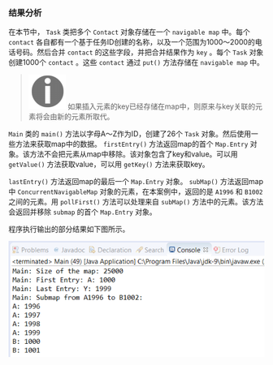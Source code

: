 ### 结果分析

在本节中， `Task` 类把多个 `Contact` 对象存储在一个 `navigable map` 中。每个 `contact` 各自都有一个基于任务ID创建的名称，以及一个范围为1000～2000的电话号码。然后合并 `contact` 的这些字段，并把合并结果作为 `key` 。每个 `Task` 对象创建1000个 `contact` 。这些 `contact` 通过 `put()` 方法存储在 `navigable map` 中。

> <img class="my_markdown" src="../images/56.png" style="width:73px;  height: 69px; " width="8%"/>
> 如果插入元素的key已经存储在map中，则原来与key关联的元素将会由新的元素所取代。

`Main` 类的 `main()` 方法以字母A～Z作为ID，创建了26个 `Task` 对象。然后使用一些方法来获取map中的数据。 `firstEntry()` 方法返回map的首个 `Map.Entry` 对象。该方法不会把元素从map中移除。该对象包含了key和value。可以用 `getValue()` 方法获取value，可以用 `getKey()` 方法来获取key。

`lastEntry()` 方法返回map的最后一个 `Map.Entry` 对象。 `subMap()` 方法返回map中 `ConcurrentNavigableMap` 对象的元素，在本案例中，返回的是 `A1996` 和 `B1002` 之间的元素。用 `pollFirst()` 方法可以处理来自 `subMap()` 方法中的元素。该方法会返回并移除 `submap` 的首个 `Map.Entry` 对象。

程序执行输出的部分结果如下图所示。

![57.png](../images/57.png)
